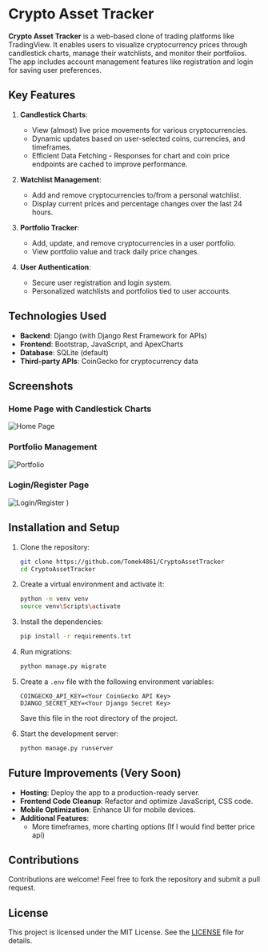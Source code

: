 # Crypto Asset Tracker

**Crypto Asset Tracker** is a web-based clone of trading platforms like TradingView. It enables users to visualize
cryptocurrency prices through candlestick charts, manage their watchlists, and monitor their portfolios. The app includes account management features like registration and login for saving user preferences.

## Key Features

1. **Candlestick Charts**:
    - View (almost) live price movements for various cryptocurrencies.
    - Dynamic updates based on user-selected coins, currencies, and timeframes.
    - Efficient Data Fetching - Responses for chart and coin price endpoints are cached to improve performance.


2. **Watchlist Management**:
    - Add and remove cryptocurrencies to/from a personal watchlist.
    - Display current prices and percentage changes over the last 24 hours.

3. **Portfolio Tracker**:
    - Add, update, and remove cryptocurrencies in a user portfolio.
    - View portfolio value and track daily price changes.

4. **User Authentication**:
    - Secure user registration and login system.
    - Personalized watchlists and portfolios tied to user accounts.

## Technologies Used

- **Backend**: Django (with Django Rest Framework for APIs)
- **Frontend**: Bootstrap, JavaScript, and ApexCharts
- **Database**: SQLite (default)
- **Third-party APIs**: CoinGecko for cryptocurrency data

## Screenshots

### Home Page with Candlestick Charts

![Home Page](https://github.com/user-attachments/assets/0595234d-ecf7-4d00-83a9-46e55e65587a)

### Portfolio Management

![Portfolio](https://github.com/user-attachments/assets/fdfd1d07-c72a-4ec9-b766-5c6aed64f448)

### Login/Register Page

![Login/Register](https://github.com/user-attachments/assets/04d9509e-f42a-40ee-b5d9-5fcb93f2b6d5)
)

## Installation and Setup

1. Clone the repository:
   ```bash
   git clone https://github.com/Tomek4861/CryptoAssetTracker
   cd CryptoAssetTracker
   ```
2. Create a virtual environment and activate it:
   ```bash
   python -m venv venv
   source venv\Scripts\activate 
   ```
3. Install the dependencies:
   ```bash
   pip install -r requirements.txt
   ```
4. Run migrations:
   ```bash
   python manage.py migrate
   ```
5. Create a `.env` file with the following environment variables:

   ```plaintext
   COINGECKO_API_KEY=<Your CoinGecko API Key>
   DJANGO_SECRET_KEY=<Your Django Secret Key>
   ```

   Save this file in the root directory of the project.


6. Start the development server:
   ```bash
   python manage.py runserver
   ```

## Future Improvements (Very Soon)

- **Hosting**: Deploy the app to a production-ready server.
- **Frontend Code Cleanup**: Refactor and optimize JavaScript, CSS  code.
- **Mobile Optimization**: Enhance UI for mobile devices.
- **Additional Features**:
    - More timeframes, more charting options (If I would find better price api)

## Contributions

Contributions are welcome! Feel free to fork the repository and submit a pull request.

## License

This project is licensed under the MIT License. See the [LICENSE](./LICENSE) file for details.
